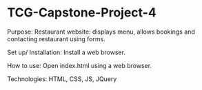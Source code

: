 # TCG-Capstone-Project-4
Purpose: Restaurant website: displays menu, allows bookings and contacting restaurant using forms.

Set up/ Installation: Install a web browser.

How to use: Open index.html using a web browser.

Technologies: HTML, CSS, JS, JQuery